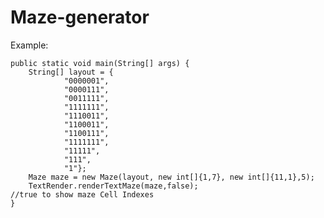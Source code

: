 # Maze-generator

Example:

    public static void main(String[] args) {
        String[] layout = {
                "0000001",
                "0000111",
                "0011111",
                "1111111",
                "1110011",
                "1100011",
                "1100111",
                "1111111",
                "11111",
                "111",
                "1"};
        Maze maze = new Maze(layout, new int[]{1,7}, new int[]{11,1},5);
        TextRender.renderTextMaze(maze,false);                               //true to show maze Cell Indexes
    }
